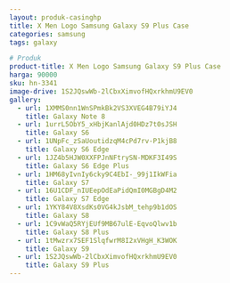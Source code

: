 ```yaml
---
layout: produk-casinghp
title: X Men Logo Samsung Galaxy S9 Plus Case
categories: samsung
tags: galaxy

# Produk
product-title: X Men Logo Samsung Galaxy S9 Plus Case
harga: 90000
sku: hn-3341
image-drive: 1S2JQswWb-2lCbxXimvofHQxrkhmU9EV0
gallery:
  - url: 1XMMS0nn1WnSPmkBk2VS3XVEG4B79iYJ4
    title: Galaxy Note 8
  - url: 1urrL5ObY5_xHbjKanlAjd0HDz7t0sJSH
    title: Galaxy S6
  - url: 1UNpFc_zSaUoutidzqM4cPd7rv-P1kjB8
    title: Galaxy S6 Edge
  - url: 1JZ4b5HJW0XXFPJnNFtrySN-MDKF3I49S
    title: Galaxy S6 Edge Plus
  - url: 1HM68yIvnIy6cky9C4EbI-_99j1IkWFia
    title: Galaxy S7
  - url: 16U1CDF_nIUEepOdEaPidQmI0MGBgD4M2
    title: Galaxy S7 Edge
  - url: 1YKY84V8XsdKs0VG4kJsbM_tehp9b1dOS
    title: Galaxy S8
  - url: 1C9vWaQ5RYjEUf9MB67ulE-EqvoQlwv1b
    title: Galaxy S8 Plus
  - url: 1tMwzrx7SEF1SlqfwrM8I2xVHgH_K3WOK
    title: Galaxy S9
  - url: 1S2JQswWb-2lCbxXimvofHQxrkhmU9EV0
    title: Galaxy S9 Plus
---
```

